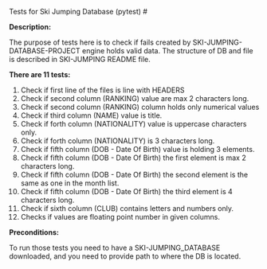 Tests for Ski Jumping Database (pytest) #

 **Description:**

 The purpose of tests here is to check if fails created by SKI-JUMPING-DATABASE-PROJECT engine holds valid data.
 The structure of DB and file is described in SKI-JUMPING README file.

 **There are 11 tests:**
 1. Check if first line of the files is line with HEADERS
 2. Check if second column (RANKING) value are max 2 characters long.
 3. Check if second column (RANKING) column holds only numerical values
 4. Check if third column (NAME) value is title.
 5. Check if forth column (NATIONALITY) value is uppercase characters only.
 6. Check if forth column (NATIONALITY) is 3 characters long.
 7. Check if fifth column (DOB - Date Of Birth) value is holding 3 elements.
 8. Check if fifth column (DOB - Date Of Birth) the first element is max 2 characters long. 
 9. Check if fifth column (DOB - Date Of Birth) the second element is the same as one in the month list.
 10. Check if fifth column (DOB - Date Of Birth) the third element is 4 characters long.
 11. Check if sixth column (CLUB) contains letters and numbers only.
 12. Checks if values are floating point number in given columns.

 **Preconditions:**

 To run those tests you need to have a SKI-JUMPING_DATABASE downloaded, and you need to provide path to where the DB is located.
